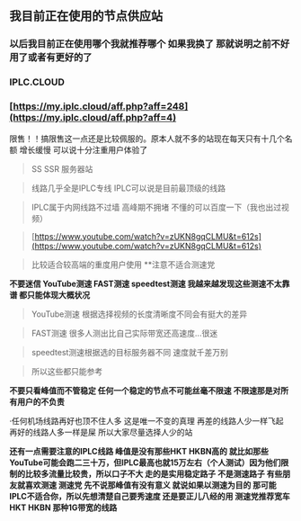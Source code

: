 ## 我目前正在使用的节点供应站

### 以后我目前正在使用哪个我就推荐哪个 如果我换了 那就说明之前不好用了或者有更好的了 

### IPLC.CLOUD 

### [https://my.iplc.cloud/aff.php?aff=248](https://my.iplc.cloud/aff.php?aff=4)

限售！！搞限售这一点还是比较佩服的。原本人就不多的站现在每天只有十几个名额 增长缓慢 可以说十分注重用户体验了

>SS SSR 服务器站

>线路几乎全是IPLC专线 IPLC可以说是目前最顶级的线路

>IPLC属于内网线路不过墙 高峰期不拥堵 不懂的可以百度一下（我也出过视频）

>[https://www.youtube.com/watch?v=zUKN8gqCLMU&t=612s](https://www.youtube.com/watch?v=zUKN8gqCLMU&t=612s)

>比较适合较高端的重度用户使用 **注意不适合测速党

**不要迷信 YouTube测速 FAST测速 speedtest测速 我越来越发现这些测速不太靠谱 都只能体现大概状况**

>YouTube测速 根据选择视频的长度清晰度不同会有挺大的差异

>FAST测速 很多人测出比自己实际带宽还高速度...很迷

>speedtest测速根据选的目标服务器不同 速度就千差万别

>所以这些都只能参考

**不要只看峰值而不管稳定 任何一个稳定的节点不可能丝毫不限速 不限速那是对所有用户的不负责**

·任何机场线路再好也顶不住人多 这是唯一不变的真理 再差的线路人少一样飞起 再好的线路人多一样是屎 所以大家尽量选择人少的站

**还有一点需要注意的IPLC线路 峰值是没有那些HKT HKBN高的 就比如那些YouTube可能会跑二三十万，但IPLC最高也就15万左右（个人测试）因为他们限制的比较多流量比较贵，所以口子不大 走的是实用稳定路子 不是测速路子 有些朋友就喜欢测速 测速党 先不说那峰值有没有意义 就说如果以测速为目的 那可能IPLC不适合你，所以先想清楚自己要秀速度 还是要正儿八经的用 测速党推荐宽车HKT HKBN 那种1G带宽的线路**
